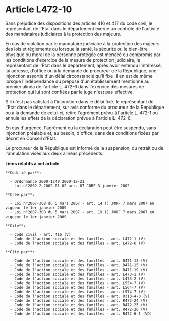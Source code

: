 # Article L472-10

Sans préjudice des dispositions des articles 416 et 417 du code civil, le représentant de l'Etat dans le département exerce
un contrôle de l'activité des mandataires judiciaires à la protection des majeurs. 

En cas de violation par le mandataire judiciaire à la protection des majeurs des lois et règlements ou lorsque la santé, la
sécurité ou le bien-être physique ou moral de la personne protégée est menacé ou compromis par les conditions d'exercice de
la mesure de protection judiciaire, le représentant de l'Etat dans le département, après avoir entendu l'intéressé, lui
adresse, d'office ou à la demande du procureur de la République, une injonction assortie d'un délai circonstancié qu'il fixe.
Il en est de même lorsque l'indépendance du préposé d'un établissement mentionné au premier alinéa de l'article L. 472-6 dans
l'exercice des mesures de protection qui lui sont confiées par le juge n'est pas effective. 

S'il n'est pas satisfait à l'injonction dans le délai fixé, le représentant de l'Etat dans le département, sur avis conforme
du procureur de la République ou à la demande de celui-ci, retire l'agrément prévu à l'article L. 472-1 ou annule les effets
de la déclaration prévue à l'article L. 472-6. 

En cas d'urgence, l'agrément ou la déclaration peut être suspendu, sans injonction préalable et, au besoin, d'office, dans
des conditions fixées par décret en Conseil d'Etat. 

Le procureur de la République est informé de la suspension, du retrait ou de l'annulation visés aux deux alinéas précédents.

**Liens relatifs à cet article**

	**Codifié par**:

	  - Ordonnance 2000-1249 2000-12-21
	  - Loi n°2002-2 2002-01-02 art. 87 JORF 3 janvier 2002

	**Créé par**:

	  - Loi n°2007-308 du 5 mars 2007 - art. 14 () JORF 7 mars 2007 en vigueur le 1er janvier 2009
	  - Loi n°2007-308 du 5 mars 2007 - art. 19 () JORF 7 mars 2007 en vigueur le 1er janvier 2009

	**Cite**:

	  - Code civil - art. 416 (V)
	  - Code de l'action sociale et des familles - art. L472-1 (V)
	  - Code de l'action sociale et des familles - art. L472-6 (V)

	**Cité par**:

	  - Code de l'action sociale et des familles - art. D471-13 (V)
	  - Code de l'action sociale et des familles - art. D471-15 (V)
	  - Code de l'action sociale et des familles - art. D471-19 (V)
	  - Code de l'action sociale et des familles - art. L473-1 (V)
	  - Code de l'action sociale et des familles - art. L473-2 (V)
	  - Code de l'action sociale et des familles - art. L554-7 (V)
	  - Code de l'action sociale et des familles - art. L564-7 (V)
	  - Code de l'action sociale et des familles - art. L574-7 (V)
	  - Code de l'action sociale et des familles - art. R313-4-3 (V)
	  - Code de l'action sociale et des familles - art. R472-24 (V)
	  - Code de l'action sociale et des familles - art. R472-25 (V)
	  - Code de l'action sociale et des familles - art. R472-26 (V)
	  - Code de l'action sociale et des familles - art. R472-6-1 (VD)
